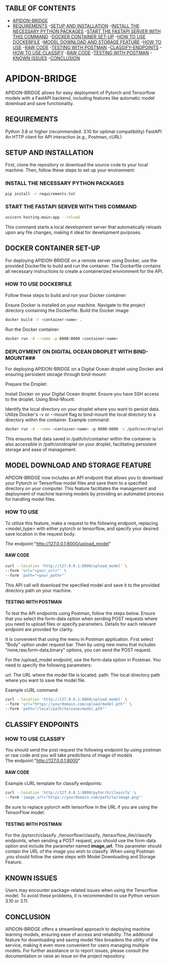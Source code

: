 ## TABLE OF CONTENTS
- [APIDON-BRIDGE](#apidon-bridge)
 - [REQUIREMENTS](##requirements)
 -[SETUP AND INSTALLATION](##setup-and-installation)
  -[INSTALL THE NECESSARY PYTHON PACKAGES](###install-the-necessary-python-packages)
  -[START THE FASTAPI SERVER WITH THIS COMMAND](###start-the-fastapi-server-with-this-command)
 -[DOCKER CONTAINER SET-UP](##docker-container-set-up)
  -[HOW TO USE DOCKERFILE](###how-to-use-dockerfile)
 -[MODEL DOWNLOAD AND STORAGE FEATURE](##model-download-and-storage-feature)
  -[HOW TO USE](###how-to-use)
   -[RAW CODE](####raw-code)
   -[TESTING WITH POSTMAN](####testing-with-postman)
 -[CLASSIFY-ENDPOINTS](##classify-endpoints) 
  -[HOW TO USE CLASSIFY](###how-to-use-classify)
   -[RAW CODE](####raw-code-1)
   -[TESTING WITH POSTMAN](####testing-with-postman-1)
 -[KNOWN ISSUES](##known-issues) 
 -[CONCLUSION](#conclusion) 



# APIDON-BRIDGE
APIDON-BRIDGE allows for easy deployment of Pytorch and Tensorflow models with a FastAPI backend, including features like automatic model download and save functionality.
## REQUIREMENTS


Python 3.8 or higher (recommended: 3.10 for optimal compatibility)
FastAPI
An HTTP client for API interaction (e.g., Postman, cURL)


## SETUP AND INSTALLATION

First, clone the repository or download the source code to your local machine. Then, follow these steps to set up your environment:

### INSTALL THE NECESSARY PYTHON PACKAGES
```bash
pip install -r requirements.txt
```
### START THE FASTAPI SERVER WITH THIS COMMAND
```bash
uvicorn hosting.main:app --reload
```
This command starts a local development server that automatically reloads upon any file changes, making it ideal for development purposes.

## DOCKER CONTAINER SET-UP

For deploying APIDON-BRIDGE on a remote server using Docker, use the provided Dockerfile to build and run the container. The Dockerfile contains all necessary instructions to create a containerized environment for the API.


### HOW TO USE DOCKERFILE ###

Follow these steps to build and run your Docker container:

Ensure Docker is installed on your machine.
Navigate to the project directory containing the Dockerfile.
Build the Docker image:
```bash
docker build -t <container-name> .
```
Run the Docker container:
```bash
docker run -d --name -p 8000:8000 <container-name>
```
### DEPLOYMENT ON DIGITAL OCEAN DROPLET WITH BIND-MOUNT###

For deploying APIDON-BRIDGE on a Digital Ocean droplet using Docker and ensuring persistent storage through bind-mount:

Prepare the Droplet:

Install Docker on your Digital Ocean droplet.
Ensure you have SSH access to the droplet.
 Using Bind-Mount:

Identify the local directory on your droplet where you want to persist data.
Utilize Docker's -v or --mount flag to bind-mount the local directory to a directory within the container.
Example command:

```bash
docker run -d --name <container-name> -p 8000:8000 -v /path/on/droplet:/path/in/container -it <image-name>
```
This ensures that data saved in /path/in/container within the container is also accessible in /path/on/droplet on your droplet, facilitating persistent storage and ease of management.



## MODEL DOWNLOAD AND STORAGE FEATURE

APIDON-BRIDGE now includes an API endpoint that allows you to download your Pytorch or Tensorflow model files and save them to a specified directory on your computer. This feature facilitates the management and deployment of machine learning models by providing an automated process for handling model files.

### HOW TO USE

To utilize this feature, make a request to the following endpoint, replacing <model_type> with either pytorch or tensorflow, and specify your desired save location in the request body. 

The endpoint:"http://127.0.0.1:8000/upload_model"

#### RAW CODE
```bash
curl --location 'http://127.0.0.1:8000/upload_model' \
--form 'url="<your_url>"' \
--form 'path="<your_path>"'
```
This API call will download the specified model and save it to the provided directory path on your machine.

#### TESTING WITH POSTMAN

To test the API endpoints using Postman, follow the steps below. Ensure that you select the form-data option when sending POST requests where you need to upload files or specify parameters. Details for each relevant endpoint are provided for clarity.

It is convenient that using the menu in Postman application. First select "Body" option under request bar. Then by using new menu that includes "none,raw,form-data,binary" options, you can send the POST request. 



For the /upload_model endpoint, use the form-data option in Postman. You need to specify the following parameters:

url: The URL where the model file is located.
path: The local directory path where you want to save the model file.

Example cURL command:

```bash
curl --location 'http://127.0.0.1:8000/upload_model' \
--form 'url="https://yourdomain.com/upload/model.pth"' \
--form 'path="/local/path/to/save/model.pth"'
```

## CLASSIFY ENDPOINTS

### HOW TO USE CLASSIFY

You should send the post request the following endpoint by using postman or raw code and you will take predictions of image of models  
The endpoint:"http://127.0.0.1:8000"


#### RAW CODE
Example cURL template for classify endpoints:

```bash
curl --location 'http://127.0.0.1:8000/pytorch/classify' \
--form 'image_url="https://yourdomain.com/path/to/image.png"'
```
Be sure to replace pytorch with tensorflow in the URL if you are using the TensorFlow model.



#### TESTING WITH POSTMAN 

For the /pytorch/classify ,/tensorflow/classify, /tensorflow_lite/classify endpoints, when sending a POST request, you should use the form-data option and include the parameter named **image_url**. This parameter should contain the URL of the image you wish to classify. When using Postman ,you should follow the same steps with Model Downloading and Storage Feature.





## KNOWN ISSUES


Users may encounter package-related issues when using the Tensorflow model. To avoid these problems, it is recommended to use Python version 3.10 or 3.11.

## CONCLUSION

APIDON-BRIDGE offers a streamlined approach to deploying machine learning models, ensuring ease of access and reliability. The additional feature for downloading and saving model files broadens the utility of the service, making it even more convenient for users managing multiple models. For further assistance or to report issues, please consult the documentation or raise an issue on the project repository.